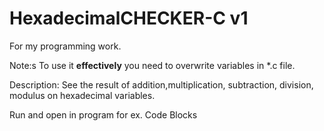 # HexadecimalCHECKER-C v1
For my programming work.

Note:s
To use it **effectively** you need to overwrite variables in *.c file.

Description:
See the result of addition,multiplication, subtraction, division, modulus on hexadecimal variables.


Run and open in program for ex. Code Blocks
